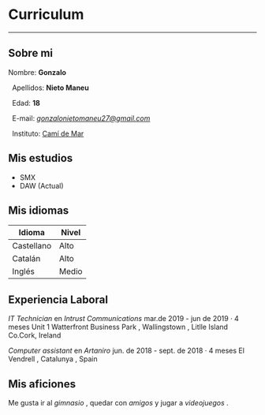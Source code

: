 # Curriculum
---
## Sobre mi
 Nombre:  **Gonzalo** 
 
 &nbsp; 
 Apellidos:  **Nieto Maneu**
 
 &nbsp;
 Edad:  **18**
 
 &nbsp;
 E-mail:  *gonzalonietomaneu27@gmail.com*
 
 &nbsp;
 Instituto:  [Camí de Mar](https://www.inscamidemar.cat)

## Mis estudios

* SMX 
* DAW (Actual)

## Mis idiomas

| Idioma | Nivel   |
| ------ |---------|
| Castellano  | Alto   |
| Catalán  | Alto   |
| Inglés | Medio  |

## Experiencia Laboral

*IT Technician* en *Intrust Communications*
mar.de 2019 - jun de 2019 · 4 meses
Unit 1 Watterfront Business Park , Wallingstown , Litlle Island Co.Cork, Ireland

*Computer assistant* en *Artaniro*
jun. de 2018 - sept. de 2018 · 4 meses
El Vendrell , Catalunya , Spain


## Mis aficiones

Me gusta ir al *gimnasio* , quedar con *amigos* y jugar a *videojuegos* .
